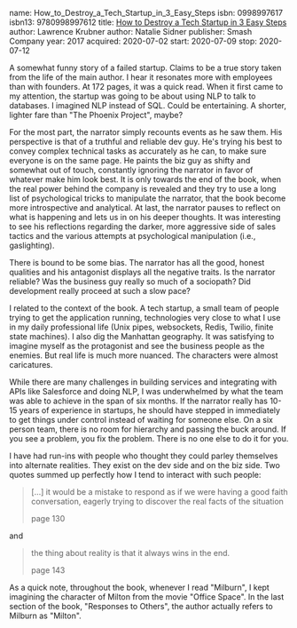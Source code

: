 name: How_to_Destroy_a_Tech_Startup_in_3_Easy_Steps
isbn: 0998997617
isbn13: 9780998997612
title: [How to Destroy a Tech Startup in 3 Easy Steps](https://www.amazon.com/dp/0998997617)
author: Lawrence Krubner
author: Natalie Sidner
publisher: Smash Company
year: 2017
acquired: 2020-07-02
start: 2020-07-09
stop: 2020-07-12

A somewhat funny story of a failed startup.  Claims to be a true story taken
from the life of the main author.  I hear it resonates more with employees than
with founders.  At 172 pages, it was a quick read.  When it first came to my
attention, the startup was going to be about using NLP to talk to databases.  I
imagined NLP instead of SQL.  Could be entertaining.  A shorter, lighter fare
than "The Phoenix Project", maybe?

For the most part, the narrator simply recounts events as he saw them.  His
perspective is that of a truthful and reliable dev guy.  He's trying his best to
convey complex technical tasks as accurately as he can, to make sure everyone is
on the same page.  He paints the biz guy as shifty and somewhat out of touch,
constantly ignoring the narrator in favor of whatever make him look best.  It is
only towards the end of the book, when the real power behind the company is
revealed and they try to use a long list of psychological tricks to manipulate
the narrator, that the book become more introspective and analytical.  At last,
the narrator pauses to reflect on what is happening and lets us in on his deeper
thoughts.  It was interesting to see his reflections regarding the darker, more
aggressive side of sales tactics and the various attempts at psychological
manipulation (i.e., gaslighting).

There is bound to be some bias.  The narrator has all the good, honest qualities
and his antagonist displays all the negative traits.  Is the narrator reliable?
Was the business guy really so much of a sociopath?  Did development really
proceed at such a slow pace?

I related to the context of the book.  A tech startup, a small team of people
trying to get the application running, technologies very close to what I use in
my daily professional life (Unix pipes, websockets, Redis, Twilio, finite state
machines).  I also dig the Manhattan geography.  It was satisfying to imagine
myself as the protagonist and see the business people as the enemies.  But real
life is much more nuanced.  The characters were almost caricatures.

While there are many challenges in building services and integrating with APIs
like Salesforce and doing NLP, I was underwhelmed by what the team was able to
achieve in the span of six months.  If the narrator really has 10-15 years of
experience in startups, he should have stepped in immediately to get things
under control instead of waiting for someone else.  On a six person team, there
is no room for hierarchy and passing the buck around.  If you see a problem, you
fix the problem.  There is no one else to do it for you.

I have had run-ins with people who thought they could parley themselves into
alternate realities.  They exist on the dev side and on the biz side.  Two
quotes summed up perfectly how I tend to interact with such people:

> [&hellip;] it would be a mistake to respond as if we were having a good faith
> conversation, eagerly trying to discover the real facts of the situation
> <footer>page 130</footer>

and

> the thing about reality is that it always wins in the end.
> <footer>page 143</footer>

As a quick note, throughout the book, whenever I read "Milburn", I kept
imagining the character of Milton from the movie "Office Space".  In the last
section of the book, "Responses to Others", the author actually refers to
Milburn as "Milton".

